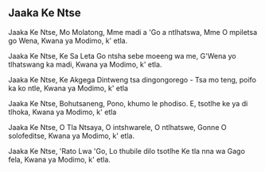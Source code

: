 ## Jaaka Ke Ntse

Jaaka Ke Ntse, Mo Molatong,
Mme madi a 'Go a ntlhatswa,
Mme O mpiletsa go Wena,
Kwana ya Modimo, k' etla.

Jaaka Ke Ntse, Ke Sa Leta
Go ntsha sebe moeeng wa me,
G'Wena yo tlhatswang ka madi,
Kwana ya Modimo, k' etla.

Jaaka Ke Ntse, Ke Akgega
Dintweng tsa dingongorego -
Tsa mo teng, poifo ka ko ntle,
Kwana ya Modimo, k' etla

Jaaka Ke Ntse, Bohutsaneng,
Pono, khumo le phodiso.
E, tsotlhe ke ya di tlhoka,
Kwana ya Modimo, k' etla

Jaaka Ke Ntse, O Tla Ntsaya,
O intshwarele, O ntlhatswe,
Gonne O solofeditse,
Kwana ya Modimo, k' etla.

Jaaka Ke Ntse, 'Rato Lwa 'Go,
Lo thubile dilo tsotlhe
Ke tla nna wa Gago fela,
Kwana ya Modimo, k' etla.

